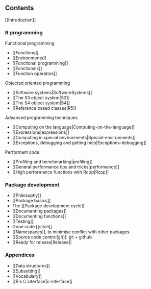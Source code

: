## Contents

[[Introduction]]

### R programming

Functional programming
  * [[Functions]]
  * [[Environments]]
  * [[Functional programming]]
  * [[Functionals]]
  * [[Function operators]]

Objected oriented programming
  * [[Software systems|SoftwareSystems]]
  * [[The S3 object system|S3]]
  * [[The S4 object system|S4]]
  * [[Reference based classes|R5]]

Advanced programming techniques
  * [[Computing on the language|Computing-on-the-language]]
  * [[Expressions|expressions]]
  * [[Computing in special environments|Special-environments]]
  * [[Exceptions, debugging and getting help|Exceptions-debugging]]

Performant code
  * [[Profiling and benchmarking|profiling]]
  * [[General performance tips and tricks|performance]]
  * [[High performance functions with Rcpp|Rcpp]]

### Package development

  * [[Philosophy]]
  * [[Package basics]]
  * The [[Package development cycle]]
  * [[Documenting packages]]
  * [[Documenting functions]]
  * [[Testing]]
  * Good code [[style]]
  * [[Namespaces]], to minimise conflict with other packages
  * [[Source code control|git]]: git + github
  * [[Ready for release|Release]]

### Appendices

* [[Data structures]]
* [[Subsetting]]
* [[Vocabulary]]
* [[R's C interface|c-interface]]
